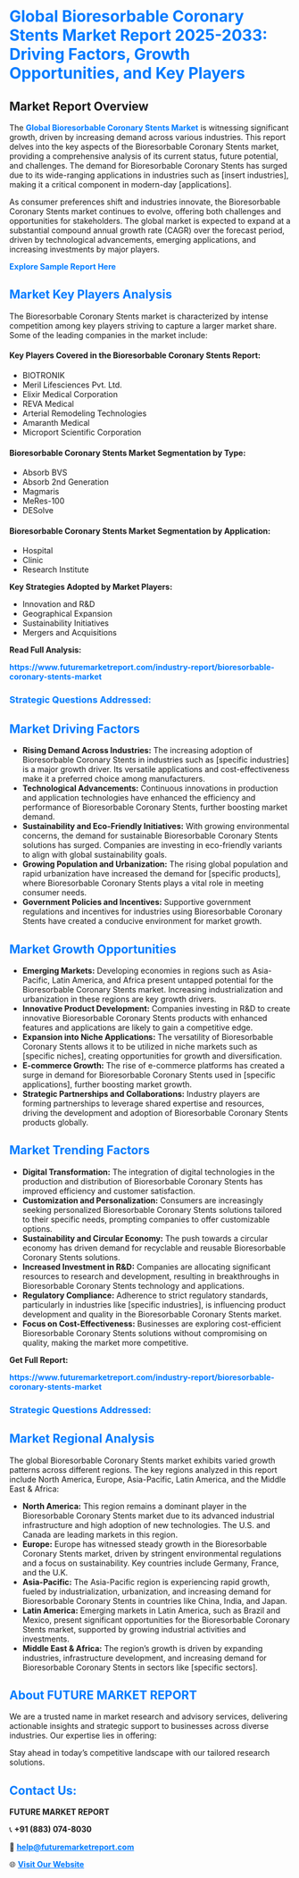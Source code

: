<h1 style="color: #007BFF;">Global Bioresorbable Coronary Stents Market Report 2025-2033: Driving Factors, Growth Opportunities, and Key Players</h1>

<section id="overview">
<h2>Market Report Overview</h2>
<p>The <a href="https://www.futuremarketreport.com/industry-report/bioresorbable-coronary-stents-market" style="color: #007BFF; text-decoration: none;"><strong>Global Bioresorbable Coronary Stents Market</strong></a> is witnessing significant growth, driven by increasing demand across various industries. This report delves into the key aspects of the Bioresorbable Coronary Stents market, providing a comprehensive analysis of its current status, future potential, and challenges. The demand for Bioresorbable Coronary Stents has surged due to its wide-ranging applications in industries such as [insert industries], making it a critical component in modern-day [applications].</p>
<p>As consumer preferences shift and industries innovate, the Bioresorbable Coronary Stents market continues to evolve, offering both challenges and opportunities for stakeholders. The global market is expected to expand at a substantial compound annual growth rate (CAGR) over the forecast period, driven by technological advancements, emerging applications, and increasing investments by major players.</p>
</section>

<section id="overview">
<p><a href="https://www.futuremarketreport.com/request-sample/reportId=62552" style="color: #007BFF; text-decoration: none;"><strong>Explore Sample Report Here</strong></a></p>
</section>

<section id="key-players">
<h2 style="color: #007BFF;">Market Key Players Analysis</h2>
<p>The Bioresorbable Coronary Stents market is characterized by intense competition among key players striving to capture a larger market share. Some of the leading companies in the market include:</p>
<h4>Key Players Covered in the Bioresorbable Coronary Stents Report:</h4>
<ul><li>BIOTRONIK</li><li>Meril Lifesciences Pvt. Ltd.</li><li>Elixir Medical Corporation</li><li>REVA Medical</li><li>Arterial Remodeling Technologies</li><li>Amaranth Medical</li><li>Microport Scientific Corporation</li></ul>
<h4>Bioresorbable Coronary Stents Market Segmentation by Type:</h4>
<ul><li>Absorb BVS</li><li>Absorb 2nd Generation</li><li>Magmaris</li><li>MeRes-100</li><li>DESolve</li></ul>

<h4>Bioresorbable Coronary Stents Market Segmentation by Application:</h4>
<ul><li>Hospital</li><li>Clinic</li><li>Research Institute</li></ul>
<p><strong>Key Strategies Adopted by Market Players:</strong></p>
<ul>
<li>Innovation and R&D</li>
<li>Geographical Expansion</li>
<li>Sustainability Initiatives</li>
<li>Mergers and Acquisitions</li>
</ul>
</section>

<section>
<p><strong>Read Full Analysis: </strong></p><a href="https://www.futuremarketreport.com/industry-report/bioresorbable-coronary-stents-market" style="color: #007BFF; text-decoration: none;"><strong>https://www.futuremarketreport.com/industry-report/bioresorbable-coronary-stents-market</strong></a>
<h3 style="color: #007BFF;">Strategic Questions Addressed:</h3>
</section>

<section id="driving-factors">
<h2 style="color: #007BFF;">Market Driving Factors</h2>
<ul>
<li><strong>Rising Demand Across Industries:</strong> The increasing adoption of Bioresorbable Coronary Stents in industries such as [specific industries] is a major growth driver. Its versatile applications and cost-effectiveness make it a preferred choice among manufacturers.</li>
<li><strong>Technological Advancements:</strong> Continuous innovations in production and application technologies have enhanced the efficiency and performance of Bioresorbable Coronary Stents, further boosting market demand.</li>
<li><strong>Sustainability and Eco-Friendly Initiatives:</strong> With growing environmental concerns, the demand for sustainable Bioresorbable Coronary Stents solutions has surged. Companies are investing in eco-friendly variants to align with global sustainability goals.</li>
<li><strong>Growing Population and Urbanization:</strong> The rising global population and rapid urbanization have increased the demand for [specific products], where Bioresorbable Coronary Stents plays a vital role in meeting consumer needs.</li>
<li><strong>Government Policies and Incentives:</strong> Supportive government regulations and incentives for industries using Bioresorbable Coronary Stents have created a conducive environment for market growth.</li>
</ul>
</section>

<section id="growth-opportunities">
<h2 style="color: #007BFF;">Market Growth Opportunities</h2>
<ul>
<li><strong>Emerging Markets:</strong> Developing economies in regions such as Asia-Pacific, Latin America, and Africa present untapped potential for the Bioresorbable Coronary Stents market. Increasing industrialization and urbanization in these regions are key growth drivers.</li>
<li><strong>Innovative Product Development:</strong> Companies investing in R&D to create innovative Bioresorbable Coronary Stents products with enhanced features and applications are likely to gain a competitive edge.</li>
<li><strong>Expansion into Niche Applications:</strong> The versatility of Bioresorbable Coronary Stents allows it to be utilized in niche markets such as [specific niches], creating opportunities for growth and diversification.</li>
<li><strong>E-commerce Growth:</strong> The rise of e-commerce platforms has created a surge in demand for Bioresorbable Coronary Stents used in [specific applications], further boosting market growth.</li>
<li><strong>Strategic Partnerships and Collaborations:</strong> Industry players are forming partnerships to leverage shared expertise and resources, driving the development and adoption of Bioresorbable Coronary Stents products globally.</li>
</ul>
</section>

<section id="trending-factors">
<h2 style="color: #007BFF;">Market Trending Factors</h2>
<ul>
<li><strong>Digital Transformation:</strong> The integration of digital technologies in the production and distribution of Bioresorbable Coronary Stents has improved efficiency and customer satisfaction.</li>
<li><strong>Customization and Personalization:</strong> Consumers are increasingly seeking personalized Bioresorbable Coronary Stents solutions tailored to their specific needs, prompting companies to offer customizable options.</li>
<li><strong>Sustainability and Circular Economy:</strong> The push towards a circular economy has driven demand for recyclable and reusable Bioresorbable Coronary Stents solutions.</li>
<li><strong>Increased Investment in R&D:</strong> Companies are allocating significant resources to research and development, resulting in breakthroughs in Bioresorbable Coronary Stents technology and applications.</li>
<li><strong>Regulatory Compliance:</strong> Adherence to strict regulatory standards, particularly in industries like [specific industries], is influencing product development and quality in the Bioresorbable Coronary Stents market.</li>
<li><strong>Focus on Cost-Effectiveness:</strong> Businesses are exploring cost-efficient Bioresorbable Coronary Stents solutions without compromising on quality, making the market more competitive.</li>
</ul>
</section>

<section>
<p><strong>Get Full Report: </strong></p><a href="https://www.futuremarketreport.com/industry-report/bioresorbable-coronary-stents-market" style="color: #007BFF; text-decoration: none;"><strong>https://www.futuremarketreport.com/industry-report/bioresorbable-coronary-stents-market</strong></a>
<h3 style="color: #007BFF;">Strategic Questions Addressed:</h3>
</section>


<section id="regional-analysis">
<h2 style="color: #007BFF;">Market Regional Analysis</h2>
<p>The global Bioresorbable Coronary Stents market exhibits varied growth patterns across different regions. The key regions analyzed in this report include North America, Europe, Asia-Pacific, Latin America, and the Middle East & Africa:</p>
<ul>
<li><strong>North America:</strong> This region remains a dominant player in the Bioresorbable Coronary Stents market due to its advanced industrial infrastructure and high adoption of new technologies. The U.S. and Canada are leading markets in this region.</li>
<li><strong>Europe:</strong> Europe has witnessed steady growth in the Bioresorbable Coronary Stents market, driven by stringent environmental regulations and a focus on sustainability. Key countries include Germany, France, and the U.K.</li>
<li><strong>Asia-Pacific:</strong> The Asia-Pacific region is experiencing rapid growth, fueled by industrialization, urbanization, and increasing demand for Bioresorbable Coronary Stents in countries like China, India, and Japan.</li>
<li><strong>Latin America:</strong> Emerging markets in Latin America, such as Brazil and Mexico, present significant opportunities for the Bioresorbable Coronary Stents market, supported by growing industrial activities and investments.</li>
<li><strong>Middle East & Africa:</strong> The region’s growth is driven by expanding industries, infrastructure development, and increasing demand for Bioresorbable Coronary Stents in sectors like [specific sectors].</li>
</ul>
</section>

<footer>
<h2 style="color: #007BFF;">About FUTURE MARKET REPORT</h2>
<p>We are a trusted name in market research and advisory services, delivering actionable insights and strategic support to businesses across diverse industries. Our expertise lies in offering:</p>

<p>Stay ahead in today’s competitive landscape with our tailored research solutions.</p>

<h2 style="color: #007BFF;">Contact Us:</h2>
<p><strong>FUTURE MARKET REPORT</strong></p>
<p>📞 <strong>+91 (883) 074-8030</strong></p>
<p>📧 <strong><a href="mailto:help@futuremarketreport.com" style="color: #007BFF;">help@futuremarketreport.com</a></strong></p>
<p>🌐 <strong><a href="https://www.futuremarketreport.com/" style="color: #007BFF;">Visit Our Website</a></strong></p>
</footer>